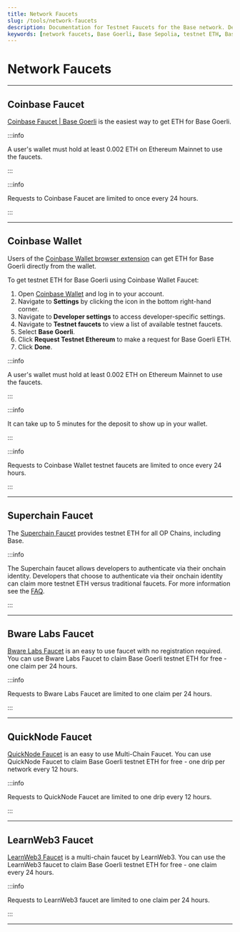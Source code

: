```yaml
---
title: Network Faucets
slug: /tools/network-faucets
description: Documentation for Testnet Faucets for the Base network. Details how to obtain Base testnet ETH.
keywords: [network faucets, Base Goerli, Base Sepolia, testnet ETH, Base testnet, Coinbase Faucet, Superchain Faucet, Bware Labs Faucet, QuickNode Faucet, LearnWeb3 Faucet, Ethereum Mainnet, testnet resources]
---
```


# Network Faucets

---

## Coinbase Faucet

[Coinbase Faucet | Base Goerli](https://www.coinbase.com/faucets/base-ethereum-goerli-faucet) is the easiest way to get ETH for Base Goerli.

:::info

A user's wallet must hold at least 0.002 ETH on Ethereum Mainnet to use the faucets.

:::

:::info

Requests to Coinbase Faucet are limited to once every 24 hours.

:::

---

## Coinbase Wallet

Users of the [Coinbase Wallet browser extension](https://chrome.google.com/webstore/detail/coinbase-wallet-extension/hnfanknocfeofbddgcijnmhnfnkdnaad) can get ETH for Base Goerli directly from the wallet.

To get testnet ETH for Base Goerli using Coinbase Wallet Faucet:

1. Open [Coinbase Wallet](https://chrome.google.com/webstore/detail/coinbase-wallet-extension/hnfanknocfeofbddgcijnmhnfnkdnaad) and log in to your account.
1. Navigate to **Settings** by clicking the icon in the bottom right-hand corner.
1. Navigate to **Developer settings** to access developer-specific settings.
1. Navigate to **Testnet faucets** to view a list of available testnet faucets.
1. Select **Base Goerli**.
1. Click **Request Testnet Ethereum** to make a request for Base Goerli ETH.
1. Click **Done**.

:::info

A user's wallet must hold at least 0.002 ETH on Ethereum Mainnet to use the faucets.

:::

:::info

It can take up to 5 minutes for the deposit to show up in your wallet.

:::

:::info

Requests to Coinbase Wallet testnet faucets are limited to once every 24 hours.

:::

---

## Superchain Faucet

The [Superchain Faucet](https://app.optimism.io/faucet) provides testnet ETH for all OP Chains, including Base.

:::info

The Superchain faucet allows developers to authenticate via their onchain identity. Developers that choose to authenticate via their onchain identity can claim more testnet ETH versus traditional faucets. For more information see the [FAQ](https://app.optimism.io/faucet).

:::

---

## Bware Labs Faucet

[Bware Labs Faucet](https://bwarelabs.com/faucets) is an easy to use faucet with no registration required. You can use Bware Labs Faucet to claim Base Goerli testnet ETH for free - one claim per 24 hours.

:::info

Requests to Bware Labs Faucet are limited to one claim per 24 hours.

:::

---

## QuickNode Faucet

[QuickNode Faucet](https://faucet.quicknode.com/drip) is an easy to use Multi-Chain Faucet. You can use QuickNode Faucet to claim Base Goerli testnet ETH for free - one drip per network every 12 hours.

:::info

Requests to QuickNode Faucet are limited to one drip every 12 hours.

:::

---

## LearnWeb3 Faucet

[LearnWeb3 Faucet](https://learnweb3.io/faucets/base_goerli) is a multi-chain faucet by LearnWeb3. You can use the LearnWeb3 faucet to claim Base Goerli testnet ETH for free - one claim every 24 hours.

:::info

Requests to LearnWeb3 faucet are limited to one claim per 24 hours.

:::

---
